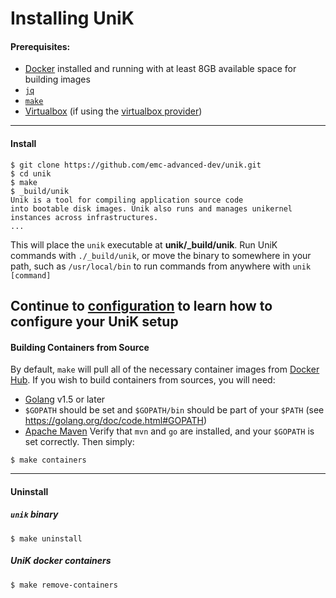 # Installing UniK

#### Prerequisites:
- [Docker](http://www.docker.com/) installed and running with at least 8GB available space for building images
- [`jq`](https://stedolan.github.io/jq/)
- [`make`](https://www.gnu.org/software/make/)
- [Virtualbox](https://www.virtualbox.org/) (if using the [virtualbox provider](providers/virtualbox.md))

---
#### Install
```
$ git clone https://github.com/emc-advanced-dev/unik.git
$ cd unik
$ make
$ _build/unik
Unik is a tool for compiling application source code
into bootable disk images. Unik also runs and manages unikernel
instances across infrastructures.
...
```

This will place the `unik` executable at **unik/_build/unik**. Run UniK commands with `./_build/unik`, or move the binary to somewhere in your path, such as `/usr/local/bin` to run commands from anywhere with `unik [command]`

Continue to [configuration](configure.md) to learn how to configure your UniK setup
---
#### Building Containers from Source
By default, `make` will pull all of the necessary container images from [Docker Hub](https://hub.docker.com/).
If you wish to build containers from sources, you will need:
- [Golang](https://golang.org/) v1.5 or later
- `$GOPATH` should be set and `$GOPATH/bin` should be part of your `$PATH` (see https://golang.org/doc/code.html#GOPATH)
- [Apache Maven](https://maven.apache.org/)
Verify that `mvn` and `go` are installed, and your `$GOPATH` is set correctly. Then simply:

```
$ make containers
```

---
#### Uninstall

##### `unik` binary
```
$ make uninstall
```

##### UniK docker containers
```
$ make remove-containers
```
